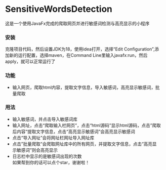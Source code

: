 # SensitiveWordsDetection
这是一个使用JavaFx完成的爬取网页并进行敏感词检测与高亮显示的小程序
### 安装
克隆项目代码，然后设置JDK为18，使用idea打开，选择“Edit Configuration”,添加新的运行配置，选择maven，在Command Line里输入javafx:run，然后apply，就可以正常运行了
### 功能
* 输入网页，爬取html内容，提取文字信息，导入敏感词，高亮显示敏感词，批量爬取
### 用法
* 输入敏感词，并点击导入敏感词库
* 输入网址，点击“爬取输入栏网页”，点击“html源码”显示html源码，点击”爬取后内容“提取文字信息，点击“高亮显示敏感词”会高亮显示敏感词
* 点击“导入网址”会将网址栏网址导入网址库
* 点击”批量爬取“会爬取网址库中的所有网页，并提取文字信息，点击“高亮显示敏感词”则会高亮显示
* 日志栏中显示的是敏感词出现的次数  
如果帮到你的话可以点个star，谢谢啦！
